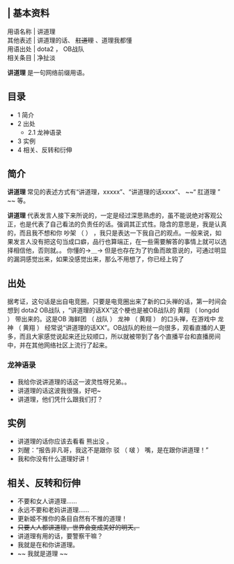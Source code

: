 |  **基本资料**  
---  
用语名称  |  讲道理   
其他表述  |  讲道理的话、 ~~肛道理~~ 、道理我都懂   
用语出处  |  dota2  ，  OB战队   
相关条目  |  净扯淡   
  
**讲道理** 是一句网络前缀用语。

##  目录

  * 1  简介 
  * 2  出处 
    * 2.1  龙神语录 
  * 3  实例 
  * 4  相关、反转和衍伸 

##  简介

**讲道理** 常见的表述方式有“讲道理，xxxxx”、“讲道理的话xxxx”、 ~~“ 肛道理  ” ~~ 等。

**讲道理**
代表发言人接下来所说的，一定是经过深思熟虑的，虽不能说绝对客观公正，也是代表了自己看法的负责任的话。强调其正式性。隐含的意思是，我是认真的，而且我不想和你
吵架  （  ）  ，我只是表达一下我自己的观点。一般来说，如果发言人没有把这句当成口癖，品行也算端正，在一些需要解答的事情上就可以选择相信他，否则就。。
你懂的→＿→  但是也存在为了钓鱼而故意说的，可通过明显的漏洞感觉出来，如果没感觉出来，那么不用想了，你已经上钩了

##  出处

据考证，这句话是出自电竞圈，只要是电竞圈出来了新的口头禅的话，第一时间会想到  dota2  OB战队  ，“讲道理的话XX”这个梗也是被OB战队的  黄翔
（  longdd  ）  带出来的。这是OB  海鲜团  （  战队  ）  龙神  （  黄翔  ）  的口头禅，在游戏中  龙神  （  黄翔  ）
经常说“讲道理的话XX”。OB战队的粉丝一向很多，观看直播的人更多，而且大家感觉说起来还比较顺口，所以就被带到了各个直播平台和直播房间中，并在其他网络社区上流行了起来。

###  龙神语录

  * 我给你说讲道理的话这一波灵性呀兄弟。。 
  * 讲道理的话这波我很强，好吧~ 
  * 讲道理，他们凭什么跟我们打？ 

##  实例

  * 讲道理的话你应该去看看  熊出没  。 
  * 刘醒：“报告非凡哥，我这不是跟你  驳  （  啵  ）  嘴，是在跟你讲道理！” 
  * 我和你没有什么道理好讲！ 

##  相关、反转和衍伸

  * 不要和女人讲道理…… 
  * 永远不要和老妈讲道理…… 
  * 更新姬不推你的条目自然有不推的道理！ 
  * ~~只要人人都讲道理，世界会变成美好的明天。~~
  * 讲道理有用的话，要警察干嘛？ 
  * 我就是在和你讲道理。 
  * ~~ 我就是道理  ~~

